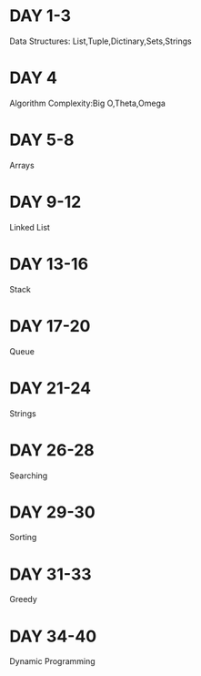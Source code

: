 # DAY 1-3

Data Structures: List,Tuple,Dictinary,Sets,Strings

# DAY 4

Algorithm Complexity:Big O,Theta,Omega

# DAY 5-8

Arrays

# DAY 9-12

Linked List

# DAY 13-16

Stack

# DAY 17-20

Queue

# DAY 21-24

Strings

# DAY 26-28

Searching

# DAY 29-30

Sorting

# DAY 31-33

Greedy

# DAY 34-40

Dynamic Programming


